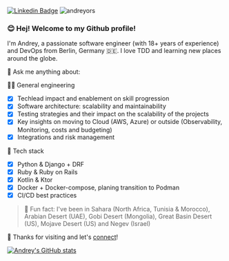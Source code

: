 [![Linkedin Badge](https://img.shields.io/badge/-andreyorsoev-blue?style=flat&logo=Linkedin&logoColor=white&link=https://www.linkedin.com/in/andreyorsoev/)](https://www.linkedin.com/in/andreyorsoev/)
<img
  src="https://komarev.com/ghpvc/?username=andreyors"
  alt="andreyors"
/>

### 😊 Hej! Welcome to my Github profile!

I'm Andrey, a passionate software engineer (with 18+ years of experience) and DevOps from Berlin, Germany 🇩🇪. I love TDD and learning new places around the globe.

📨 Ask me anything about:

👨‍💻 General engineering
- [x] Techlead impact and enablement on skill progression
- [x] Software architecture: scalability and maintainability
- [x] Testing strategies and their impact on the scalability of the projects
- [x] Key insights on moving to Cloud (AWS, Azure) or outside (Observability, Monitoring, costs and budgeting)
- [x] Integrations and risk management

🤖 Tech stack
- [x] Python & Django + DRF
- [x] Ruby & Ruby on Rails
- [x] Kotlin & Ktor
- [x] Docker + Docker-compose, planing transition to Podman
- [x] CI/CD best practices

> 🤯 Fun fact: I've been in Sahara (North Africa, Tunisia & Morocco), Arabian Desert (UAE), Gobi Desert (Mongolia), Great Basin Desert (US), Mojave Desert (US) and Negev (Israel)

🪩 Thanks for visiting and let's [connect](https://www.linkedin.com/in/andreyorsoev/)!

[![Andrey's GitHub stats](https://github-readme-stats.vercel.app/api?username=andreyors&theme=dark)](https://github.com/anuraghazra/github-readme-stats)
